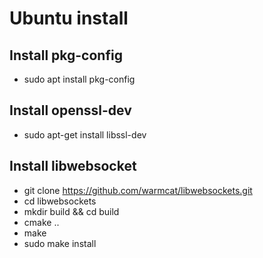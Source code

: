 # Ubuntu install
## Install pkg-config
+ sudo apt install pkg-config
## Install openssl-dev
+ sudo apt-get install libssl-dev
## Install libwebsocket
+ git clone https://github.com/warmcat/libwebsockets.git
+ cd libwebsockets
+ mkdir build && cd build
+ cmake ..
+ make
+ sudo make install